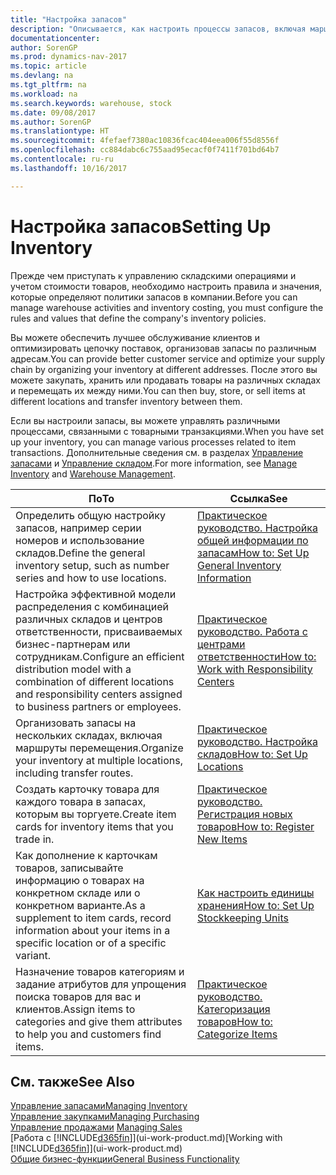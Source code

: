 ```yaml
---
title: "Настройка запасов"
description: "Описывается, как настроить процессы запасов, включая маршруты перемещения и склады."
documentationcenter: 
author: SorenGP
ms.prod: dynamics-nav-2017
ms.topic: article
ms.devlang: na
ms.tgt_pltfrm: na
ms.workload: na
ms.search.keywords: warehouse, stock
ms.date: 09/08/2017
ms.author: SorenGP
ms.translationtype: HT
ms.sourcegitcommit: 4fefaef7380ac10836fcac404eea006f55d8556f
ms.openlocfilehash: cc884dabc6c755aad95ecacf0f7411f701bd64b7
ms.contentlocale: ru-ru
ms.lasthandoff: 10/16/2017

---
```

# <a name="setting-up-inventory"></a><span data-ttu-id="5fc60-103">Настройка запасов</span><span class="sxs-lookup"><span data-stu-id="5fc60-103">Setting Up Inventory</span></span>
<span data-ttu-id="5fc60-104">Прежде чем приступать к управлению складскими операциями и учетом стоимости товаров, необходимо настроить правила и значения, которые определяют политики запасов в компании.</span><span class="sxs-lookup"><span data-stu-id="5fc60-104">Before you can manage warehouse activities and inventory costing, you must configure the rules and values that define the company's inventory policies.</span></span>

<span data-ttu-id="5fc60-105">Вы можете обеспечить лучшее обслуживание клиентов и оптимизировать цепочку поставок, организовав запасы по различным адресам.</span><span class="sxs-lookup"><span data-stu-id="5fc60-105">You can provide better customer service and optimize your supply chain by organizing your inventory at different addresses.</span></span> <span data-ttu-id="5fc60-106">После этого вы можете закупать, хранить или продавать товары на различных складах и перемещать их между ними.</span><span class="sxs-lookup"><span data-stu-id="5fc60-106">You can then buy, store, or sell items at different locations and transfer inventory between them.</span></span>

<span data-ttu-id="5fc60-107">Если вы настроили запасы, вы можете управлять различными процессами, связанными с товарными транзакциями.</span><span class="sxs-lookup"><span data-stu-id="5fc60-107">When you have set up your inventory, you can manage various processes related to item transactions.</span></span> <span data-ttu-id="5fc60-108">Дополнительные сведения см. в разделах [Управление запасами](inventory-manage-inventory.md) и [Управление складом](warehouse-manage-warehouse.md).</span><span class="sxs-lookup"><span data-stu-id="5fc60-108">For more information, see [Manage Inventory](inventory-manage-inventory.md) and [Warehouse Management](warehouse-manage-warehouse.md).</span></span>

| <span data-ttu-id="5fc60-109">По</span><span class="sxs-lookup"><span data-stu-id="5fc60-109">To</span></span> | <span data-ttu-id="5fc60-110">Ссылка</span><span class="sxs-lookup"><span data-stu-id="5fc60-110">See</span></span> |
| --- | --- |
| <span data-ttu-id="5fc60-111">Определить общую настройку запасов, например серии номеров и использование складов.</span><span class="sxs-lookup"><span data-stu-id="5fc60-111">Define the general inventory setup, such as number series and how to use locations.</span></span> |[<span data-ttu-id="5fc60-112">Практическое руководство. Настройка общей информации по запасам</span><span class="sxs-lookup"><span data-stu-id="5fc60-112">How to: Set Up General Inventory Information</span></span>](inventory-how-setup-general.md) |
|<span data-ttu-id="5fc60-113">Настройка эффективной модели распределения с комбинацией различных складов и центров ответственности, присваиваемых бизнес-партнерам или сотрудникам.</span><span class="sxs-lookup"><span data-stu-id="5fc60-113">Configure an efficient distribution model with a combination of different locations and responsibility centers assigned to business partners or employees.</span></span>|[<span data-ttu-id="5fc60-114">Практическое руководство. Работа с центрами ответственности</span><span class="sxs-lookup"><span data-stu-id="5fc60-114">How to: Work with Responsibility Centers</span></span>](inventory-responsibility-centers.md)|
| <span data-ttu-id="5fc60-115">Организовать запасы на нескольких складах, включая маршруты перемещения.</span><span class="sxs-lookup"><span data-stu-id="5fc60-115">Organize your inventory at multiple locations, including transfer routes.</span></span> |[<span data-ttu-id="5fc60-116">Практическое руководство. Настройка складов</span><span class="sxs-lookup"><span data-stu-id="5fc60-116">How to: Set Up Locations</span></span>](inventory-how-register-new-items.md) |
| <span data-ttu-id="5fc60-117">Создать карточку товара для каждого товара в запасах, которым вы торгуете.</span><span class="sxs-lookup"><span data-stu-id="5fc60-117">Create item cards for inventory items that you trade in.</span></span> |[<span data-ttu-id="5fc60-118">Практическое руководство. Регистрация новых товаров</span><span class="sxs-lookup"><span data-stu-id="5fc60-118">How to: Register New Items</span></span>](inventory-how-register-new-items.md) |
|<span data-ttu-id="5fc60-119">Как дополнение к карточкам товаров, записывайте информацию о товарах на конкретном складе или о конкретном варианте.</span><span class="sxs-lookup"><span data-stu-id="5fc60-119">As a supplement to item cards, record information about your items in a specific location or of a specific variant.</span></span>|[<span data-ttu-id="5fc60-120">Как настроить единицы хранения</span><span class="sxs-lookup"><span data-stu-id="5fc60-120">How to: Set Up Stockkeeping Units</span></span>](inventory-how-to-set-up-stockkeeping-units.md)|
| <span data-ttu-id="5fc60-121">Назначение товаров категориям и задание атрибутов для упрощения поиска товаров для вас и клиентов.</span><span class="sxs-lookup"><span data-stu-id="5fc60-121">Assign items to categories and give them attributes to help you and customers find items.</span></span> |[<span data-ttu-id="5fc60-122">Практическое руководство. Категоризация товаров</span><span class="sxs-lookup"><span data-stu-id="5fc60-122">How to: Categorize Items</span></span>](inventory-how-categorize-items.md) |

## <a name="see-also"></a><span data-ttu-id="5fc60-123">См. также</span><span class="sxs-lookup"><span data-stu-id="5fc60-123">See Also</span></span>
[<span data-ttu-id="5fc60-124">Управление запасами</span><span class="sxs-lookup"><span data-stu-id="5fc60-124">Managing Inventory</span></span>](inventory-manage-inventory.md)  
[<span data-ttu-id="5fc60-125">Управление закупками</span><span class="sxs-lookup"><span data-stu-id="5fc60-125">Managing Purchasing</span></span>](purchasing-manage-purchasing.md)  
<span data-ttu-id="5fc60-126">[Управление продажами](sales-manage-sales.md)  </span><span class="sxs-lookup"><span data-stu-id="5fc60-126">[Managing Sales](sales-manage-sales.md)  </span></span>  
<span data-ttu-id="5fc60-127">[Работа с [!INCLUDE[d365fin](includes/d365fin_md.md)]](ui-work-product.md)</span><span class="sxs-lookup"><span data-stu-id="5fc60-127">[Working with [!INCLUDE[d365fin](includes/d365fin_md.md)]](ui-work-product.md)</span></span>  
[<span data-ttu-id="5fc60-128">Общие бизнес-функции</span><span class="sxs-lookup"><span data-stu-id="5fc60-128">General Business Functionality</span></span>](ui-across-business-areas.md)

